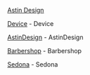 <!--# Sivachenko Max-->

<!--[Coinlulu](https://sevamax.github.io/coinlulu/) - Coinlulu-->


[Astin Design](https://design.astin.co)

[Device](https://sevamax.github.io/device/) - Device

[AstinDesign](https://sevamax.github.io/AstinDesign/) - AstinDesign

[Barbershop](https://sevamax.github.io/barbershop/) - Barbershop


[Sedona](https://sevamax.github.io/sedona/) - Sedona



<!--Another projects 

[Accordeon](https://sevamax.github.io/accordeon/) - accordeon example

[Forms-group](https://sevamax.github.io/forms-group/) - some sort of stylish form items

[Fullpage](https://sevamax.github.io/Fullpage/) - fullpage page without adaptive


[Modal](https://sevamax.github.io/modal/) - modal window example

[Progress](https://sevamax.github.io/progress/) - progress bar

[Slider](https://sevamax.github.io/slider/) - native slider

[CSS3D](https://sevamax.github.io/css3d/) - 3D cube

[Spinners](https://sevamax.github.io/spinners/) - groupe of spinners

[Tabs](https://sevamax.github.io/tab/) - tabs example

[Parallax-Mountains](https://sevamax.github.io/Parallax) - interesting parallax-page


